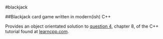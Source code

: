 #blackjack

##Blackjack card game written in modern(ish) C++

Provides an object orientated solution to [question 4](http://www.learncpp.com/cpp-tutorial/8-15-chapter-8-comprehensive-quiz/), chapter 8, of the C++ tutorial found at [learncpp.com](http://www.learncpp.com/).